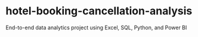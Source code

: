 # hotel-booking-cancellation-analysis
End-to-end data analytics project using Excel, SQL, Python, and Power BI
